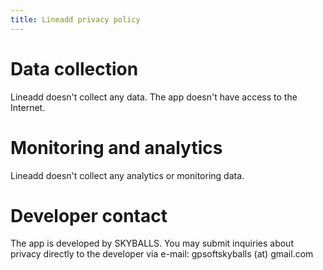 ```yaml
---
title: Lineadd privacy policy
---
```


Data collection
===============

Lineadd doesn't collect any data. The app doesn't have access to the Internet.

Monitoring and analytics
========================

Lineadd doesn't collect any analytics or monitoring data.

Developer contact
=================

The app is developed by SKYBALLS. You may submit inquiries about privacy directly to the developer via e-mail: gpsoftskyballs (at) gmail.com
